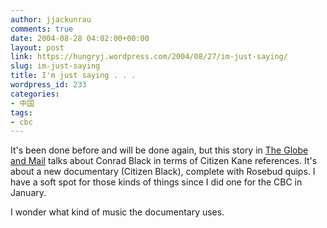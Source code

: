 ```yaml
---
author: jjackunrau
comments: true
date: 2004-08-28 04:02:00+00:00
layout: post
link: https://hungryj.wordpress.com/2004/08/27/im-just-saying/
slug: im-just-saying
title: I'm just saying . . .
wordpress_id: 233
categories:
- 中国
tags:
- cbc
---
```


It's been done before and will be done again, but this story in [The Globe and Mail](http://www.theglobeandmail.com/servlet/ArticleNews/TPStory/LAC/20040827/BLACK27/TPEntertainment/TopStories) talks about Conrad Black in terms of Citizen Kane references.  It's about a new documentary (Citizen Black), complete with Rosebud quips.  I have a soft spot for those kinds of things since I did one for the CBC in January.  
  

  
I wonder what kind of music the documentary uses.
